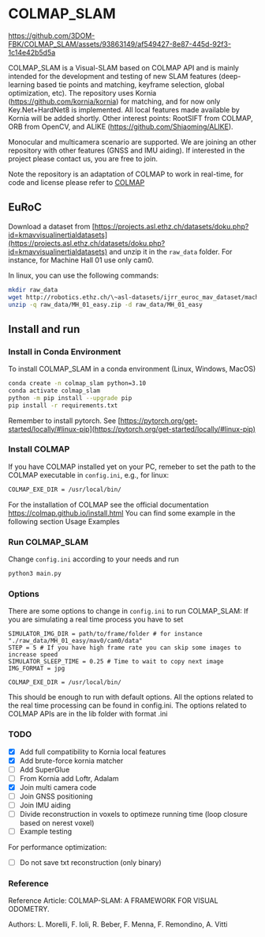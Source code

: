 # COLMAP_SLAM

https://github.com/3DOM-FBK/COLMAP_SLAM/assets/93863149/af549427-8e87-445d-92f3-1c14e42b5d5a

COLMAP_SLAM is a Visual-SLAM based on COLMAP API and is mainly intended for the development and testing of new SLAM features (deep-learning based tie points and matching, keyframe selection, global optimization, etc). The repository uses Kornia (https://github.com/kornia/kornia) for matching, and for now only Key.Net+HardNet8 is implemented. All local features made available by Kornia will be added shortly. Other interest points: RootSIFT from COLMAP, ORB from OpenCV, and ALIKE (https://github.com/Shiaoming/ALIKE).

Monocular and multicamera scenario are supported. We are joining an other repository with other features (GNSS and IMU aiding). If interested in the project please contact us, you are free to join.

Note the repository is an adaptation of COLMAP to work in real-time, for code and license please refer to [COLMAP](https://github.com/colmap/colmap)

## EuRoC

Download a dataset from [https://projects.asl.ethz.ch/datasets/doku.php?id=kmavvisualinertialdatasets](https://projects.asl.ethz.ch/datasets/doku.php?id=kmavvisualinertialdatasets) and unzip it in the `raw_data` folder. For instance, for Machine Hall 01 use only cam0.

In linux, you can use the following commands:

```bash
mkdir raw_data
wget http://robotics.ethz.ch/\~asl-datasets/ijrr_euroc_mav_dataset/machine_hall/MH_01_easy/MH_01_easy.zip -P raw_data
unzip -q raw_data/MH_01_easy.zip -d raw_data/MH_01_easy
```

## Install and run
### Install in Conda Environment

To install COLMAP_SLAM in a conda environment (Linux, Windows, MacOS)

```bash
conda create -n colmap_slam python=3.10
conda activate colmap_slam
python -m pip install --upgrade pip
pip install -r requirements.txt
```

Remember to install pytorch. See [https://pytorch.org/get-started/locally/#linux-pip](https://pytorch.org/get-started/locally/#linux-pip)

### Install COLMAP
If you have COLMAP installed yet on your PC, remeber to set the path to the COLMAP executable in `config.ini`, e.g., for linux:

```bash
COLMAP_EXE_DIR = /usr/local/bin/
```
For the installation of COLMAP see the official documentation https://colmap.github.io/install.html
You can find some example in the following section Usage Examples

### Run COLMAP_SLAM

Change `config.ini` according to your needs and run

```bash
python3 main.py
```

### Options

There are some options to change in `config.ini` to run COLMAP_SLAM:
If you are simulating a real time process you have to set

```USE_SERVER = False
SIMULATOR_IMG_DIR = path/to/frame/folder # for instance "./raw_data/MH_01_easy/mav0/cam0/data"
STEP = 5 # If you have high frame rate you can skip some images to increase speed
SIMULATOR_SLEEP_TIME = 0.25 # Time to wait to copy next image
IMG_FORMAT = jpg

COLMAP_EXE_DIR = /usr/local/bin/
```

This should be enough to run with default options. All the options related to the real time processing can be found in config.ini.
The options related to COLMAP APIs are in the lib folder with format .ini


### TODO

- [x] Add full compatibility to Kornia local features
- [x] Add brute-force kornia matcher
- [ ] Add SuperGlue
- [ ] From Kornia add Loftr, Adalam
- [x] Join multi camera code
- [ ] Join GNSS positioning
- [ ] Join IMU aiding
- [ ] Divide reconstruction in voxels to optimeze running time (loop closure based on nerest voxel)
- [ ] Example testing

For performance optimization:
- [ ] Do not save txt reconstruction (only binary)

### Reference

Reference Article:
COLMAP-SLAM: A FRAMEWORK FOR VISUAL ODOMETRY.

Authors:
L. Morelli, F. Ioli, R. Beber, F. Menna, F. Remondino, A. Vitti